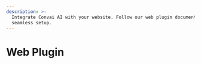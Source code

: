 ```yaml
---
description: >-
  Integrate Convai AI with your website. Follow our web plugin documentation for
  seamless setup.
---
```


# Web Plugin


